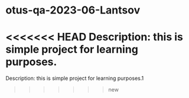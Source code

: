 # otus-qa-2023-06-Lantsov

<<<<<<< HEAD
Description: this is simple project for learning purposes.
=======
Description: this is simple project for learning purposes.1
>>>>>>> new
